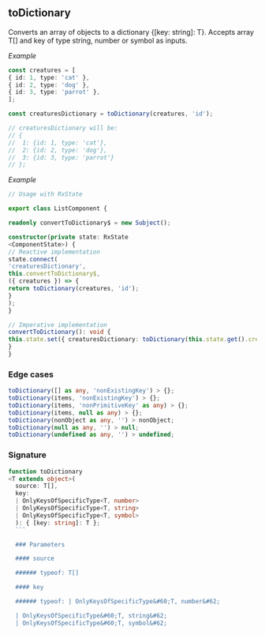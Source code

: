 ## toDictionary

  Converts an array of objects to a dictionary {[key: string]: T}.
  Accepts array T[] and key of type string, number or symbol as inputs.

  _Example_

  ```typescript
  const creatures = [
  { id: 1, type: 'cat' },
  { id: 2, type: 'dog' },
  { id: 3, type: 'parrot' },
  ];

  const creaturesDictionary = toDictionary(creatures, 'id');

  // creaturesDictionary will be:
  // {
  //  1: {id: 1, type: 'cat'},
  //  2: {id: 2, type: 'dog'},
  //  3: {id: 3, type: 'parrot'}
  // };
  ```

  _Example_

  ```typescript
  // Usage with RxState

  export class ListComponent {

  readonly convertToDictionary$ = new Subject();

  constructor(private state: RxState
<ComponentState>) {
  // Reactive implementation
  state.connect(
  'creaturesDictionary',
  this.convertToDictionary$,
  ({ creatures }) => {
  return toDictionary(creatures, 'id');
  }
  );
  }

  // Imperative implementation
  convertToDictionary(): void {
  this.state.set({ creaturesDictionary: toDictionary(this.state.get().creatures, 'id'});
  }
  }
  ```

  ### Edge cases

  ```typescript
  toDictionary([] as any, 'nonExistingKey') > {};
  toDictionary(items, 'nonExistingKey') > {};
  toDictionary(items, 'nonPrimitiveKey' as any) > {};
  toDictionary(items, null as any) > {};
  toDictionary(nonObject as any, '') > nonObject;
  toDictionary(null as any, '') > null;
  toDictionary(undefined as any, '') > undefined;
  ```

  ### Signature

  ```typescript
  function toDictionary
  <T extends object>(
    source: T[],
    key:
    | OnlyKeysOfSpecificType<T, number>
    | OnlyKeysOfSpecificType<T, string>
    | OnlyKeysOfSpecificType<T, symbol>
    ): { [key: string]: T };
    ```

    ### Parameters

    #### source

    ###### typeof: T[]

    #### key

    ###### typeof: | OnlyKeysOfSpecificType&#60;T, number&#62;

    | OnlyKeysOfSpecificType&#60;T, string&#62;
    | OnlyKeysOfSpecificType&#60;T, symbol&#62;
